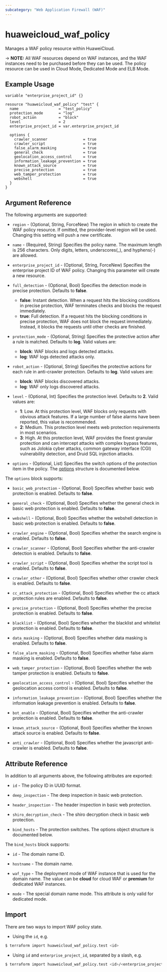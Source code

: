 ```yaml
---
subcategory: "Web Application Firewall (WAF)"
---
```


# huaweicloud_waf_policy

Manages a WAF policy resource within HuaweiCloud.

-> **NOTE:** All WAF resources depend on WAF instances, and the WAF instances need to be purchased before they can be
used. The policy resource can be used in Cloud Mode, Dedicated Mode and ELB Mode.

## Example Usage

```hcl
variable "enterprise_project_id" {}

resource "huaweicloud_waf_policy" "test" {
  name                  = "test_policy"
  protection_mode       = "log"
  robot_action          = "block"
  level                 = 2
  enterprise_project_id = var.enterprise_project_id

  options {
    crawler_scanner                = true
    crawler_script                 = true
    false_alarm_masking            = true
    general_check                  = true
    geolocation_access_control     = true
    information_leakage_prevention = true
    known_attack_source            = true
    precise_protection             = true
    web_tamper_protection          = true
    webshell                       = true
  }
}
```

## Argument Reference

The following arguments are supported:

* `region` - (Optional, String, ForceNew) The region in which to create the WAF policy resource. If omitted, the
  provider-level region will be used. Changing this setting will push a new certificate.

* `name` - (Required, String) Specifies the policy name. The maximum length is 256 characters. Only digits, letters,
  underscores(_), and hyphens(-) are allowed.

* `enterprise_project_id` - (Optional, String, ForceNew) Specifies the enterprise project ID of WAF policy.
  Changing this parameter will create a new resource.

* `full_detection` - (Optional, Bool) Specifies the detection mode in precise protection. Defaults to **false**.
  + **false**: Instant detection. When a request hits the blocking conditions in precise protection, WAF terminates
    checks and blocks the request immediately.
  + **true**: Full detection. If a request hits the blocking conditions in precise protection, WAF does not block the
    request immediately. Instead, it blocks the requests until other checks are finished.

* `protection_mode` - (Optional, String) Specifies the protective action after a rule is matched. Defaults to **log**.
  Valid values are:
  + **block**: WAF blocks and logs detected attacks.
  + **log**: WAF logs detected attacks only.

* `robot_action` - (Optional, String) Specifies the protective actions for each rule in anti-crawler protection.
  Defaults to **log**. Valid values are:
  + **block**: WAF blocks discovered attacks.
  + **log**: WAF only logs discovered attacks.

* `level` - (Optional, Int) Specifies the protection level. Defaults to **2**. Valid values are:
  + **1**: Low. At this protection level, WAF blocks only requests with obvious attack features. If a large number of
    false alarms have been reported, this value is recommended.
  + **2**: Medium. This protection level meets web protection requirements in most scenarios.
  + **3**: High. At this protection level, WAF provides the finest granular protection and can intercept attacks with
    complex bypass features, such as Jolokia cyber attacks, common gateway interface (CGI) vulnerability detection,
    and Druid SQL injection attacks.

* `options` - (Optional, List) Specifies the switch options of the protection item in the policy.
  The [options](#Policy_Options) structure is documented below.

<a name="Policy_Options"></a>
The `options` block supports:

* `basic_web_protection` - (Optional, Bool) Specifies whether basic web protection is enabled. Defaults to **false**.

* `general_check` - (Optional, Bool) Specifies whether the general check in basic web protection is enabled.
  Defaults to **false**.

* `webshell` - (Optional, Bool) Specifies whether the webshell detection in basic web protection is enabled.
  Defaults to **false**.

* `crawler_engine` - (Optional, Bool) Specifies whether the search engine is enabled. Defaults to **false**.

* `crawler_scanner` - (Optional, Bool) Specifies whether the anti-crawler detection is enabled. Defaults to **false**.

* `crawler_script` - (Optional, Bool) Specifies whether the script tool is enabled. Defaults to **false**.

* `crawler_other` - (Optional, Bool) Specifies whether other crawler check is enabled. Defaults to **false**.

* `cc_attack_protection` - (Optional, Bool) Specifies whether the cc attack protection rules are enabled.
  Defaults to **false**.

* `precise_protection` - (Optional, Bool) Specifies whether the precise protection is enabled. Defaults to **false**.

* `blacklist` - (Optional, Bool) Specifies whether the blacklist and whitelist protection is enabled.
  Defaults to **false**.

* `data_masking` - (Optional, Bool) Specifies whether data masking is enabled. Defaults to **false**.

* `false_alarm_masking` - (Optional, Bool) Specifies whether false alarm masking is enabled. Defaults to **false**.

* `web_tamper_protection` - (Optional, Bool) Specifies whether the web tamper protection is enabled.
  Defaults to **false**.

* `geolocation_access_control` - (Optional, Bool) Specifies whether the geolocation access control is enabled.
  Defaults to **false**.

* `information_leakage_prevention` - (Optional, Bool) Specifies whether the information leakage prevention is enabled.
  Defaults to **false**.

* `bot_enable` - (Optional, Bool) Specifies whether the anti-crawler protection is enabled. Defaults to **false**.

* `known_attack_source` - (Optional, Bool) Specifies whether the known attack source is enabled. Defaults to **false**.

* `anti_crawler` - (Optional, Bool) Specifies whether the javascript anti-crawler is enabled. Defaults to **false**.

## Attribute Reference

In addition to all arguments above, the following attributes are exported:

* `id` - The policy ID in UUID format.

* `deep_inspection` - The deep inspection in basic web protection.

* `header_inspection` - The header inspection in basic web protection.

* `shiro_decryption_check` - The shiro decryption check in basic web protection.

* `bind_hosts` - The protection switches. The options object structure is documented below.

The `bind_hosts` block supports:

* `id` - The domain name ID.

* `hostname` - The domain name.

* `waf_type` - The deployment mode of WAF instance that is used for the domain name. The value can be **cloud** for
  cloud WAF or **premium** for dedicated WAF instances.

* `mode` - The special domain name mode. This attribute is only valid for dedicated mode.

## Import

There are two ways to import WAF policy state.

* Using the `id`, e.g.

```bash
$ terraform import huaweicloud_waf_policy.test <id>
```

* Using `id` and `enterprise_project_id`, separated by a slash, e.g.

```bash
$ terraform import huaweicloud_waf_policy.test <id>/<enterprise_project_id>
```
